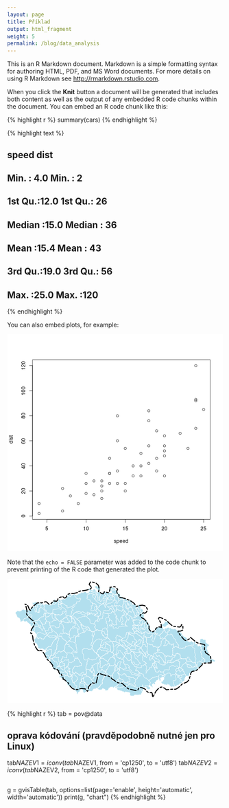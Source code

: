 ```yaml
---
layout: page
title: Příklad
output: html_fragment
weight: 5
permalink: /blog/data_analysis
---
```



This is an R Markdown document. Markdown is a simple formatting syntax for authoring HTML, PDF, and MS Word documents. For more details on using R Markdown see <http://rmarkdown.rstudio.com>.

When you click the **Knit** button a document will be generated that includes both content as well as the output of any embedded R code chunks within the document. You can embed an R code chunk like this:


{% highlight r %}
summary(cars)
{% endhighlight %}



{% highlight text %}
##      speed           dist    
##  Min.   : 4.0   Min.   :  2  
##  1st Qu.:12.0   1st Qu.: 26  
##  Median :15.0   Median : 36  
##  Mean   :15.4   Mean   : 43  
##  3rd Qu.:19.0   3rd Qu.: 56  
##  Max.   :25.0   Max.   :120
{% endhighlight %}

You can also embed plots, for example:

![center](/../figs/2014-12-03-Example/unnamed-chunk-2.png) 

Note that the `echo = FALSE` parameter was added to the code chunk to prevent printing of the R code that generated the plot.

![ČR a rozvodnice](/../figs/2014-12-03-Example/unnamed-chunk-3.png) 


{% highlight r %}
tab = pov@data
## oprava kódování (pravděpodobně nutné jen pro Linux)
tab$NAZEV1 = iconv(tab$NAZEV1, from = 'cp1250', to = 'utf8')
tab$NAZEV2 = iconv(tab$NAZEV2, from = 'cp1250', to = 'utf8')
##
g = gvisTable(tab, options=list(page='enable', height='automatic', width='automatic'))
print(g, "chart")
{% endhighlight %}

<!-- Table generated in R 3.1.0 by googleVis 0.5.6 package -->
<!-- Mon Dec  8 23:40:27 2014 -->


<!-- jsHeader -->
<script type="text/javascript">
 
// jsData 
function gvisDataTableID2c0b61081480 () {
var data = new google.visualization.DataTable();
var datajson =
[
 [
 "2400",
"2400",
"114040010",
"Labe",
null,
"1-14-04-0030",
"1-01-01-0010",
51115921840 
],
[
 "2040",
"2040",
"112030030",
"Labe",
null,
"1-12-03-0170",
"1-01-01-0010",
41832849950 
],
[
 "2030",
"2030",
"112020950",
"Vltava",
null,
"1-12-02-0970",
"1-06-01-0010",
28056512910 
],
[
 "2001",
"2001",
"112010050",
"Vltava",
null,
"1-12-01-0070",
"1-06-01-0010",
26728620360 
],
[
 "2000",
"2000",
"112010030",
"Vltava",
null,
"1-12-01-0050",
"1-06-01-0010",
26710622980 
],
[
 "1690",
"1690",
"109040092",
"Vltava",
null,
"1-09-04-0110",
"1-06-01-0010",
17812568020 
],
[
 "1040",
"1040",
"105040050",
"Labe",
null,
"1-05-04-0090",
"1-01-01-0010",
13114044300 
],
[
 "4805",
"4805",
"417010450",
"Dyje",
null,
"4-17-01-0463",
"4-14-01-0010",
12278028760 
],
[
 "4795",
"4795",
"417010102",
"Dyje - nádrž Nové Mlýny III",
null,
"4-17-01-0106",
"4-14-01-0010",
11856901570 
],
[
 "0800",
"0800",
"104050670",
"Labe",
null,
"1-04-05-0690",
"1-01-01-0010",
9721198691 
],
[
 "4215",
"4215",
"413020260",
"Nová Morava",
"odlehčovací rameno",
"4-13-02-0270",
"4-13-02-0180",
9144106616 
],
[
 "1990",
"1990",
"111050420",
"Berounka",
null,
"1-11-05-0440",
"1-10-01-0020",
8723527188 
],
[
 "1980",
"1980",
"111040560",
"Berounka",
null,
"1-11-05-0280",
"1-10-01-0020",
8294472750 
],
[
 "4130",
"4130",
"413010540",
"Morava",
null,
"4-13-01-0560",
"4-10-01-0010",
7889707566 
],
[
 "1945",
"1945",
"111030500",
"Berounka",
null,
"1-11-03-0520",
"1-10-01-0020",
7541725406 
],
[
 "4030",
"4030",
"412021040",
"Morava",
null,
"4-12-02-1210",
"4-10-01-0010",
7036594203 
],
[
 "1910",
"1910",
"111020880",
"Berounka",
null,
"1-11-02-0960",
"1-10-01-0020",
6466766448 
],
[
 "2190",
"2190",
"113040050",
"Ohře",
null,
"1-13-04-0070",
"1-13-01-0010",
4992432882 
],
[
 "2940",
"2940",
"203020110",
"Odra",
null,
"2-03-02-0130",
"2-01-01-0010",
4683462029 
],
[
 "1330",
"1330",
"107041120",
"Lužnice",
null,
"1-07-04-1160",
"1-07-01-0011",
4059459028 
],
[
 "1672",
"1672",
"109031550",
"Sázava",
null,
"1-09-03-1570",
"1-09-01-0010",
4053926443 
],
[
 "1860",
"1860",
"110040020",
"Berounka",
null,
"1-10-04-0040",
"1-10-01-0020",
4016530353 
],
[
 "2160",
"2160",
"113030280",
"Ohře",
null,
"1-13-03-0420",
"1-13-01-0010",
4010250529 
],
[
 "1670",
"1670",
"109031510",
"Sázava",
null,
"1-09-03-1550",
"1-09-01-0010",
4006542287 
],
[
 "4620",
"4620",
"415031160",
"Novoveský potok",
null,
"4-15-03-1170",
"4-15-03-1160",
3939182636 
],
[
 "4370",
"4370",
"414020930",
"Dyje",
null,
"4-14-02-0963",
"4-14-01-0010",
3576045701 
],
[
 "2150",
"2150",
"113021190",
"Ohře",
null,
"1-13-02-1211",
"1-13-01-0010",
3551673221 
],
[
 "3681",
"3681",
"410031151",
"Morava",
null,
"4-10-03-1155",
"4-10-01-0010",
3325561561 
],
[
 "3670",
"3670",
"410031150",
"Morava",
null,
"4-10-03-1155",
"4-10-01-0010",
3323519591 
],
[
 "1310",
"1310",
"107040400",
"Lužnice",
null,
"1-07-04-0420",
"1-07-01-0011",
3169746397 
],
[
 "1510",
"1510",
"108031010",
"Otava",
null,
"1-08-03-1050",
"1-08-01-0010",
2913829101 
],
[
 "2140",
"2140",
"113020340",
"Ohře",
null,
"1-13-02-0400",
"1-13-01-0010",
2862235700 
],
[
 "1151",
"1151",
"106030010",
"Vltava",
null,
"1-06-03-0020",
"1-06-01-0010",
2856788114 
],
[
 "1650",
"1650",
"109030130",
"Sázava",
null,
"1-09-03-0190",
"1-09-01-0010",
2814401651 
],
[
 "4780",
"4780",
"416040030",
"Jihlava",
null,
"4-16-04-0050",
"4-16-01-0010",
2687994802 
],
[
 "4350",
"4350",
"414020650",
"Dyje",
null,
"4-14-02-0670",
"4-14-01-0010",
2513180108 
],
[
 "4340",
"4340",
"414020550",
"Dyje",
null,
"4-14-02-0570",
"4-14-01-0010",
2241887490 
],
[
 "1020",
"1020",
"105030150",
"Jizera",
null,
"1-05-04-0010",
"1-05-01-0010",
2193766767 
],
[
 "2750",
"2750",
"202030230",
"Opava",
null,
"2-02-03-0250",
"2-02-01-0010",
2038797811 
],
[
 "1110",
"1110",
"106012140",
"Vltava",
null,
"1-06-01-2160",
"1-06-01-0010",
1828718768 
],
[
 "4300",
"4300",
"414020070",
"Dyje",
null,
"4-14-02-0090",
"4-14-01-0010",
1762319468 
],
[
 "3905",
"3905",
"411020720",
"Bečva",
null,
"4-12-01-0011",
"4-11-01-0010",
1618302135 
],
[
 "2570",
"2570",
"201011600",
"Odra",
null,
"2-02-04-0010",
"2-01-01-0010",
1614345791 
],
[
 "1761",
"1761",
"110011741",
"Mže (nádrž Hracholusky)",
null,
"1-10-01-1742",
"1-10-01-0020",
1609076562 
],
[
 "3900",
"3900",
"411020700",
"Bečva",
null,
"4-11-02-0720",
"4-11-01-0010",
1579452884 
],
[
 "0370",
"0370",
"102030070",
"Orlice",
null,
"1-02-03-0550",
"1-02-01-0010",
1577364400 
],
[
 "3550",
"3550",
"410020650",
"Morava",
null,
"4-10-03-0010",
"4-10-01-0010",
1559134184 
],
[
 "1230",
"1230",
"107020590",
"Lužnice",
null,
"1-07-02-0620",
"1-07-01-0011",
1555062901 
],
[
 "0365",
"0365",
"102030050",
"Orlice",
null,
"1-02-03-0070",
"1-02-01-0010",
1553618604 
],
[
 "4480",
"4480",
"415011410",
"Svratka",
null,
"4-15-01-1450",
"4-15-01-0010",
1482467347 
],
[
 "1610",
"1610",
"109011330",
"Sázava",
null,
"1-09-01-1410",
"1-09-01-0010",
1420470844 
],
[
 "3890",
"3890",
"411020330",
"Bečva",
null,
"4-11-02-0440",
"4-11-01-0010",
1278752523 
],
[
 "1801",
"1801",
"110021081",
"Radbuza (nádrž České Údolí)",
null,
"1-10-02-1082",
"1-10-02-0010",
1262041440 
],
[
 "0160",
"0160",
"101020600",
"Labe",
null,
"1-01-04-0010",
"1-01-01-0010",
1226472775 
],
[
 "1632",
"1632",
"109021092",
"Želivka",
null,
"1-09-03-0010",
"1-09-02-0010",
1187991789 
],
[
 "1799",
"1799",
"110021020",
"Radbuza",
null,
"1-10-02-1081",
"1-10-02-0010",
1186733611 
],
[
 "2390",
"2390",
"114031000",
"Ploučnice",
null,
"1-14-03-1020",
"1-14-03-0010",
1171363811 
],
[
 "0750",
"0750",
"104040150",
"Cidlina",
null,
"1-04-04-0160",
"1-04-02-0010",
1166858779 
],
[
 "1220",
"1220",
"107020310",
"Lužnice",
null,
"1-07-02-0501",
"1-07-01-0011",
1158872563 
],
[
 "1740",
"1740",
"110011280",
"Mže",
null,
"1-10-01-1300",
"1-10-01-0020",
1153102548 
],
[
 "4570",
"4570",
"415021090",
"Svitava",
null,
"4-15-03-0010",
"4-15-02-0010",
1148948839 
],
[
 "1590",
"1590",
"109011110",
"Sázava",
null,
"1-09-01-1130",
"1-09-01-0010",
1143938739 
],
[
 "1410",
"1410",
"108011250",
"Otava",
null,
"1-08-01-1350",
"1-08-01-0010",
1134356208 
],
[
 "3030",
"3030",
"203030720",
"Olše",
null,
"2-03-03-0740",
"2-03-03-0010",
1071186759 
],
[
 "1630",
"1630",
"109021010",
"Želivka (Hejlovka)",
null,
"1-09-02-1030",
"1-09-02-0010",
1067783695 
],
[
 "1090",
"1090",
"106011210",
"Vltava (nádrž Lipno II)",
null,
"1-06-01-1212",
"1-06-01-0010",
995390725.5 
],
[
 "1290",
"1290",
"107030770",
"Nežárka",
null,
"1-07-03-0790",
"1-07-03-0010",
988415755.7 
],
[
 "1150",
"1150",
"106020770",
"Malše",
null,
"1-06-02-0790",
"1-06-02-0010",
971139021.7 
],
[
 "4690",
"4690",
"416010930",
"Jihlava",
null,
"4-16-01-0950",
"4-16-01-0010",
963626020.2 
],
[
 "1190",
"1190",
"107020170",
"Lužnice",
null,
"1-07-02-0301",
"1-07-01-0011",
942515510.3 
],
[
 "2260",
"2260",
"114010920",
"Bílina",
null,
"1-14-01-1020",
"1-14-01-0011",
932505289.8 
],
[
 "1830",
"1830",
"110030860",
"Úhlava",
null,
"1-10-03-0880",
"1-10-03-0010",
893508512 
],
[
 "4740",
"4740",
"416021010",
"Oslava",
null,
"4-16-02-1020",
"4-16-02-0010",
867583774.1 
],
[
 "1500",
"1500",
"108030960",
"Blanice",
null,
"1-08-03-0970",
"1-08-03-0010",
863860452.6 
],
[
 "0590",
"0590",
"103031080",
"Nemošická svodnice",
null,
"1-03-03-1091",
"1-03-03-1080",
861494480.1 
],
[
 "0910",
"0910",
"105020010",
"Jizera",
null,
"1-05-02-0050",
"1-05-01-0010",
796408757.6 
],
[
 "1580",
"1580",
"109010790",
"Sázava",
null,
"1-09-01-0830",
"1-09-01-0010",
795274118.5 
],
[
 "1900",
"1900",
"111020690",
"Střela",
null,
"1-11-02-0730",
"1-11-02-0010",
778890650.8 
],
[
 "0361",
"0361",
"102020860",
"Tichá Orlice",
null,
"1-02-03-0010",
"1-02-02-0010",
757001157.3 
],
[
 "1870",
"1870",
"110050610",
"Úslava",
null,
"1-10-05-0630",
"1-10-05-0010",
739183564.6 
],
[
 "3820",
"3820",
"411010930",
"Vsetínská (Horní) Bečva",
null,
"4-11-02-0010",
"4-11-01-0010",
733936261 
],
[
 "2060",
"2060",
"113010140",
"Ohře",
null,
"1-13-01-0200",
"1-13-01-0010",
700370337.1 
],
[
 "0360",
"0360",
"102020740",
"Tichá Orlice",
null,
"1-02-02-0760",
"1-02-02-0010",
691244483.1 
],
[
 "1270",
"1270",
"107030530",
"Nežárka",
null,
"1-07-03-0550",
"1-07-03-0010",
686943483.4 
],
[
 "4401",
"4401",
"414030430",
"Jevišovka",
null,
"4-14-03-0450",
"4-14-03-0010",
658107983.4 
],
[
 "1970",
"1970",
"111040550",
"Litavka",
null,
"1-11-04-0560",
"1-11-04-0010",
629596822.7 
],
[
 "2350",
"2350",
"114030540",
"Ploučnice",
null,
"1-14-03-0620",
"1-14-03-0010",
627975798.7 
],
[
 "0470",
"0470",
"103020740",
"Loučná",
null,
"1-03-02-0800",
"1-03-02-0010",
624484404.7 
],
[
 "0210",
"0210",
"101030612",
"Metuje",
null,
"1-01-04-0010",
"1-01-03-0010",
607308462.2 
],
[
 "4770",
"4770",
"416030570",
"Rokytná",
null,
"4-16-04-0010",
"4-16-03-0010",
585323895.4 
],
[
 "3610",
"3610",
"410021180",
"Třebůvka",
null,
"4-10-03-0010",
"4-10-02-0660",
581908535 
],
[
 "2730",
"2730",
"202020650",
"Moravice (nádrž Kružberk)",
null,
"2-02-02-0652",
"2-02-02-0010",
567400319.2 
],
[
 "1660",
"1660",
"109030920",
"Blanice",
null,
"1-09-03-0930",
"1-09-03-0220",
543610659.1 
],
[
 "1380",
"1380",
"108010640",
"Otava",
null,
"1-08-01-0800",
"1-08-01-0010",
540975037.1 
],
[
 "0060",
"0060",
"101010670",
"Labe (nádrž Les Království)",
null,
"1-01-01-0672",
"1-01-01-0010",
530589091.3 
],
[
 "4290",
"4290",
"414010560",
"Moravská Dyje",
null,
"4-14-01-0580",
"4-14-01-0010",
518331119.9 
],
[
 "1130",
"1130",
"106020390",
"Malše (nádrž Římov)",
null,
"1-06-02-0392",
"1-06-02-0010",
493932462.4 
],
[
 "0280",
"0280",
"102010500",
"Divoká Orlice",
null,
"1-02-01-0520",
"1-02-01-0010",
488972324.2 
],
[
 "4450",
"4450",
"415010432",
"Svratka",
null,
"4-15-01-0450",
"4-15-01-0010",
487768642.5 
],
[
 "0150",
"0150",
"101020550",
"Úpa",
null,
"1-01-02-0590",
"1-01-02-0010",
466991236.1 
],
[
 "0770",
"0770",
"104050520",
"Mrlina",
null,
"1-04-05-0560",
"1-04-05-0010",
461575620.8 
],
[
 "0580",
"0580",
"103031020",
"Novohradka",
null,
"1-03-03-1040",
"1-03-03-0400",
459834045.6 
],
[
 "0700",
"0700",
"104020490",
"Cidlina",
null,
"1-04-02-0570",
"1-04-02-0010",
455549358 
],
[
 "1126",
"1126",
"106020330",
"Malše",
null,
"1-06-02-0350",
"1-06-02-0010",
437156885.9 
],
[
 "3970",
"3970",
"412010720",
"Valová",
null,
"4-12-01-0741",
"4-12-01-0260",
436705109.3 
],
[
 "4540",
"4540",
"415020350",
"Svitava",
null,
"4-15-02-0390",
"4-15-02-0010",
431158323.5 
],
[
 "1620",
"1620",
"109020350",
"Želivka (nádrž Vřesník)",
null,
"1-09-02-0352",
"1-09-02-0010",
431088519.1 
],
[
 "4180",
"4180",
"413011240",
"Olšava",
null,
"4-13-01-1260",
"4-13-01-0860",
417330257.9 
],
[
 "0141",
"0141",
"101020510",
"Úpa",
null,
"1-01-02-0550",
"1-01-02-0010",
415503293.2 
],
[
 "1140",
"1140",
"106020720",
"Stropnice",
null,
"1-06-02-0730",
"1-06-02-0400",
402377534.3 
],
[
 "1890",
"1890",
"111020330",
"Střela",
null,
"1-11-02-0350",
"1-11-02-0010",
401242411.9 
],
[
 "0660",
"0660",
"103050450",
"Doubrava",
null,
"1-03-05-0470",
"1-03-05-0010",
396426127.7 
],
[
 "1430",
"1430",
"108020410",
"Volyňka",
null,
"1-08-02-0430",
"1-08-02-0010",
394822299.5 
],
[
 "1520",
"1520",
"108040290",
"Lomnice",
null,
"1-08-04-0330",
"1-08-04-0010",
393484598.9 
],
[
 "4470",
"4470",
"415011100",
"Bobrůvka",
"Loučka",
"4-15-01-1110",
"4-15-01-0760",
389576523.6 
],
[
 "2170",
"2170",
"113030830",
"Blšanka",
null,
"1-13-03-0870",
"1-13-03-0430",
383680597.3 
],
[
 "4390",
"4390",
"414030291",
"Jevišovka - nádrž Výrovice",
null,
"4-14-03-0292",
"4-14-03-0010",
383041807.3 
],
[
 "1530",
"1530",
"108040640",
"Skalice",
null,
"1-08-04-0650",
"1-08-04-0340",
375731315.5 
],
[
 "4320",
"4320",
"414020480",
"Želetavka",
null,
"4-14-02-0490",
"4-14-02-0100",
374811277.5 
],
[
 "4420",
"4420",
"415010330",
"Svratka",
null,
"4-15-01-0350",
"4-15-01-0010",
370921003 
],
[
 "3200",
"3200",
"204070370",
"Lužická Nisa",
null,
"9-99-99-9999",
"2-04-07-0010",
370436854.3 
],
[
 "1880",
"1880",
"111010380",
"Klabava",
null,
"1-11-01-0400",
"1-11-01-0060",
365273518.5 
],
[
 "3450",
"3450",
"410010450",
"Morava",
null,
"4-10-01-0470",
"4-10-01-0010",
352963033.7 
],
[
 "1070",
"1070",
"106010430",
"Vltava",
"Teplá Vltava",
"1-06-01-0550",
"1-06-01-0010",
347619762.7 
],
[
 "1623",
"1623",
"109020680",
"Trnava (nádrž Želiv)",
null,
"1-09-02-0682",
"1-09-02-0360",
339861545.7 
],
[
 "1820",
"1820",
"110030360",
"Úhlava",
null,
"1-10-03-0380",
"1-10-03-0010",
338874309 
],
[
 "1370",
"1370",
"108010400",
"Otava",
null,
"1-08-01-0460",
"1-08-01-0010",
335596366.3 
],
[
 "1901",
"1901",
"111030370",
"Rakovnický potok",
null,
"1-11-03-0390",
"1-11-03-0010",
320784061.9 
],
[
 "4120",
"4120",
"413010350",
"Dřevnice",
null,
"4-13-01-0370",
"4-13-01-0010",
319736431.3 
],
[
 "1240",
"1240",
"107030250",
"Nežárka",
null,
"1-07-03-0290",
"1-07-03-0010",
313314738 
],
[
 "4650",
"4650",
"416010270",
"Jihlava",
null,
"4-16-01-0290",
"4-16-01-0010",
309768717.8 
],
[
 "0340",
"0340",
"102020330",
"Tichá Orlice",
null,
"1-02-02-0350",
"1-02-02-0010",
303936765.6 
],
[
 "3930",
"3930",
"412010241",
"Blata",
null,
"4-12-01-0244",
"4-12-01-0020",
301052626.9 
],
[
 "2023",
"2023",
"112020810",
"Bakovský potok",
null,
"1-12-02-0930",
"1-12-02-0490",
297495915.9 
],
[
 "1750",
"1750",
"110011630",
"Úterský potok",
null,
"1-10-01-1650",
"1-10-01-1350",
297403410.1 
],
[
 "1730",
"1730",
"110011270",
"Úhlavka",
null,
"1-10-01-1280",
"1-10-01-0890",
296634440 
],
[
 "2082",
"2082",
"113011250",
"Svatava",
null,
"1-13-01-1260",
"1-13-01-0941",
295158990.1 
],
[
 "2110",
"2110",
"113020212",
"Teplá",
null,
"1-13-02-0310",
"1-13-02-0011",
293945720.8 
],
[
 "2120",
"2120",
"113020211",
"Teplá (nádrž Březová)",
null,
"1-13-02-0212",
"1-13-02-0011",
293246989.1 
],
[
 "0390",
"0390",
"102030480",
"Dědina",
null,
"1-02-03-0500",
"1-02-03-0080",
292809559.5 
],
[
 "0385",
"0385",
"102030460",
"Dědina",
null,
"1-02-03-0480",
"1-02-03-0080",
282314505.8 
],
[
 "1889",
"1889",
"111020230",
"Střela",
null,
"1-11-02-0330",
"1-11-02-0010",
281570005.3 
],
[
 "2080",
"2080",
"113011230",
"Svatava",
null,
"1-13-01-1250",
"1-13-01-0941",
280329612.7 
],
[
 "2322",
"2322",
"114030260",
"Ploučnice",
null,
"1-14-03-0300",
"1-14-03-0010",
276458499.2 
],
[
 "0712",
"0712",
"104030190",
"Bystřice",
null,
"1-04-03-0210",
"1-04-03-0010",
275212572.2 
],
[
 "2062",
"2062",
"113010570",
"Odrava",
null,
"1-13-01-0600",
"1-13-01-0530",
269682821.2 
],
[
 "0820",
"0820",
"104060290",
"Výrovka",
null,
"1-04-06-0310",
"1-04-06-0010",
266098547 
],
[
 "1120",
"1120",
"106020190",
"Malše",
null,
"1-06-02-0210",
"1-06-02-0010",
259038006.8 
],
[
 "1560",
"1560",
"109010680",
"Šlapanka",
null,
"1-09-01-0700",
"1-09-01-0440",
257594048.8 
],
[
 "3870",
"3870",
"411011200",
"Rožnovská (Dolní) Bečva",
null,
"4-11-02-0010",
"4-11-01-0940",
254328735.6 
],
[
 "0180",
"0180",
"101030310",
"Metuje",
null,
"1-01-03-0330",
"1-01-03-0010",
249265173.3 
],
[
 "3511",
"3511",
"410010850",
"Desná",
null,
"4-10-01-0870",
"4-10-01-0590",
241182126.7 
],
[
 "4520",
"4520",
"415020130",
"Svitava",
null,
"4-15-02-0150",
"4-15-02-0010",
238113082.8 
],
[
 "1720",
"1720",
"110010710",
"Kosový potok",
null,
"1-10-01-0720",
"1-10-01-0530",
225013272.5 
],
[
 "4710",
"4710",
"416020211",
"Oslava - nádrž Mostiště",
null,
"4-16-02-0212",
"4-16-02-0010",
222952437 
],
[
 "2440",
"2440",
"114050270",
"Kamenice",
null,
"1-14-05-0280",
"1-14-05-0010",
216832197.6 
],
[
 "0490",
"0490",
"103030251",
"Chrudimka (nádrž Seč)",
null,
"1-03-03-0252",
"1-03-03-0010",
216248469.1 
],
[
 "0310",
"0310",
"102010820",
"Bělá",
null,
"1-02-01-0830",
"1-02-01-0530",
214004314.7 
],
[
 "1480",
"1480",
"108030271",
"Blanice (nádrž Husinec)",
null,
"1-08-03-0272",
"1-08-03-0010",
212212954.2 
],
[
 "3260",
"3260",
"204100290",
"Smědá",
null,
"9-99-99-9999",
"2-04-10-0010",
204368920.6 
],
[
 "1470",
"1470",
"108030250",
"Blanice",
null,
"1-08-03-0271",
"1-08-03-0010",
204110027.2 
],
[
 "0640",
"0640",
"103050210",
"Doubrava",
null,
"1-03-05-0230",
"1-03-05-0010",
203750034.2 
],
[
 "1102",
"1102",
"106011850",
"Polečnice",
null,
"1-06-01-1860",
"1-06-01-1590",
197889452.2 
],
[
 "3240",
"3240",
"204100210",
"Smědá",
null,
"2-04-10-0230",
"2-04-10-0010",
191478246.7 
],
[
 "0900",
"0900",
"105010740",
"Kamenice",
null,
"1-05-01-0760",
"1-05-01-0580",
185828399.1 
],
[
 "1060",
"1060",
"106010230",
"Teplá Vltava",
null,
"1-06-01-0330",
"1-06-01-0010",
181340694.6 
],
[
 "0350",
"0350",
"102020560",
"Třebovka",
null,
"1-02-02-0580",
"1-02-02-0360",
177301086.5 
],
[
 "4870",
"4870",
"421080630",
"Vlára",
null,
"4-21-08-0650",
"4-21-08-0460",
171833340.5 
],
[
 "0870",
"0870",
"105010530",
"Oleška",
null,
"1-05-01-0540",
"1-05-01-0350",
171146081 
],
[
 "1000",
"1000",
"105021020",
"Klenice",
null,
"1-05-03-0010",
"1-05-02-0810",
169835421.4 
],
[
 "1960",
"1960",
"111040130",
"Litavka",
null,
"1-11-04-0150",
"1-11-04-0010",
166260168.8 
],
[
 "1050",
"1050",
"105040510",
"Košátecký potok",
null,
"1-05-04-0530",
"1-05-04-0370",
165169772 
],
[
 "1902",
"1902",
"111030150",
"Rakovnický potok",
null,
"1-11-03-0350",
"1-11-03-0010",
163683683 
],
[
 "0240",
"0240",
"102010090",
"Divoká Orlice",
null,
"1-02-01-0111",
"1-02-01-0010",
160179927.8 
],
[
 "2045",
"2045",
"112030360",
"Liběchovka",
null,
"1-12-03-0370",
"1-12-03-0200",
157042587.5 
],
[
 "0940",
"0940",
"105020460",
"Mohelka",
null,
"1-05-02-0480",
"1-05-02-0340",
155527046.8 
],
[
 "0840",
"0840",
"105010110",
"Jizera",
null,
"1-05-01-0130",
"1-05-01-0010",
153419240.2 
],
[
 "3090",
"3090",
"204040570",
"Widna",
null,
"9-99-99-9999",
"2-04-04-0350",
153219270 
],
[
 "0430",
"0430",
"103020190",
"Loučná",
null,
"1-03-02-0210",
"1-03-02-0010",
149673435.9 
],
[
 "2770",
"2770",
"203010150",
"Ostravice (nádrž Šance)",
null,
"2-03-01-0152",
"2-03-01-0010",
147055864.2 
],
[
 "1550",
"1550",
"109010090",
"Sázava",
null,
"1-09-01-0130",
"1-09-01-0010",
145668806.6 
],
[
 "0140",
"0140",
"101020210",
"Úpa",
null,
"1-01-02-0230",
"1-01-02-0010",
145364005.3 
],
[
 "3160",
"3160",
"204070150",
"Lužická Nisa",
null,
"2-04-07-0190",
"2-04-07-0010",
139860127.3 
],
[
 "2101",
"2101",
"113011650",
"Rolava",
null,
"1-13-01-1660",
"1-13-01-1530",
137218771.9 
],
[
 "1585",
"1585",
"109011100",
"Sázavka",
null,
"1-09-01-1110",
"1-09-01-1020",
132642801.9 
],
[
 "2340",
"2340",
"114030490",
"Svitavka",
null,
"1-14-03-0500",
"1-14-03-0390",
132348612.5 
],
[
 "3230",
"3230",
"204100190",
"Smědá",
null,
"2-04-10-0210",
"2-04-10-0010",
132096442.8 
],
[
 "3530",
"3530",
"410020410",
"Březná",
null,
"4-10-02-0420",
"4-10-02-0350",
130297978.6 
],
[
 "1125",
"1125",
"106020300",
"Černá",
null,
"1-06-02-0321",
"1-06-02-0240",
128173940.6 
],
[
 "4410",
"4410",
"415010070",
"Svratka",
null,
"4-15-01-0090",
"4-15-01-0010",
128058130.8 
],
[
 "2076",
"2076",
"113011010",
"Svatava",
null,
"1-13-01-1030",
"1-13-01-0941",
127607447.8 
],
[
 "4530",
"4530",
"415020341",
"Křetínka - nádrž Letovice",
null,
"4-15-02-0342",
"4-15-02-0200",
126426383.1 
],
[
 "1710",
"1710",
"110010430",
"Hamerský potok",
null,
"1-10-01-0450",
"1-10-01-0290",
122505765.8 
],
[
 "4680",
"4680",
"416010720",
"Brtnice",
null,
"4-16-01-0730",
"4-16-01-0600",
122076645.1 
],
[
 "3960",
"3960",
"412010510",
"Drahanský potok",
null,
"4-12-01-0520",
"4-12-01-0510",
119554186.8 
],
[
 "4860",
"4860",
"417010710",
"Kratinka",
null,
"4-17-01-0720",
"4-17-01-0710",
117606213.8 
],
[
 "0810",
"0810",
"104060150",
"Výrovka",
null,
"1-04-06-0170",
"1-04-06-0010",
117505622 
],
[
 "3110",
"3110",
"204040810",
"Bělá",
null,
"2-04-04-0870",
"2-04-04-0630",
117067550.2 
],
[
 "1626",
"1626",
"109020880",
"Martinický potok",
null,
"1-09-02-0890",
"1-09-02-0740",
116040581.9 
],
[
 "1548",
"1548",
"109010070",
"Sázava",
null,
"1-09-01-0090",
"1-09-01-0010",
112837824.8 
],
[
 "2410",
"2410",
"114050130",
"Kamenice",
null,
"1-14-05-0190",
"1-14-05-0010",
110102611 
],
[
 "0041",
"0041",
"101010500",
"Pilníkovský potok",
null,
"1-01-01-0510",
"1-01-01-0340",
106595119.7 
],
[
 "4000",
"4000",
"412020090",
"Haná",
null,
"4-12-02-0180",
"4-12-02-0010",
105999802.7 
],
[
 "1695",
"1695",
"110010141",
"Mže (nádrž Lučina)",
null,
"1-10-01-0142",
"1-10-01-0020",
104721432.4 
],
[
 "1417",
"1417",
"108020200",
"Spůlka",
null,
"1-08-02-0210",
"1-08-02-0100",
104436664.2 
],
[
 "1080",
"1080",
"106010520",
"Studená Vltava",
null,
"1-06-01-0540",
"1-06-01-0440",
103299881.6 
],
[
 "3210",
"3210",
"204080050",
"Mandau",
null,
"9-99-99-9999",
"2-04-08-0010",
102925492.4 
],
[
 "0230",
"0230",
"101040250",
"Trotina",
null,
"1-01-04-0270",
"1-01-04-0130",
101257643.1 
],
[
 "0440",
"0440",
"103020280",
"Desná",
null,
"1-03-02-0300",
"1-03-02-0220",
101064435.4 
],
[
 "0920",
"0920",
"105020180",
"Libuňka",
null,
"1-05-02-0190",
"1-05-02-0100",
100836066.9 
],
[
 "0270",
"0270",
"102010470",
"Zdobnice",
null,
"1-02-01-0490",
"1-02-01-0370",
99215976.79 
],
[
 "0320",
"0320",
"102020110",
"Tichá Orlice",
null,
"1-02-02-0130",
"1-02-02-0010",
98456133.08 
],
[
 "2130",
"2130",
"113020300",
"Lomnický p. (nádrž Stanovice)",
null,
"1-13-02-0302",
"1-13-02-0220",
96315417.97 
],
[
 "0929",
"0929",
"105020300",
"Žehrovka",
null,
"1-05-02-0310",
"1-05-02-0240",
96057364.1 
],
[
 "0170",
"0170",
"101030130",
"Metuje",
null,
"1-01-03-0170",
"1-01-03-0010",
95973824.39 
],
[
 "1450",
"1450",
"108030110",
"Blanice",
null,
"1-08-03-0130",
"1-08-03-0010",
93727579.11 
],
[
 "1390",
"1390",
"108010730",
"Ostružná",
null,
"1-08-01-0750",
"1-08-01-0650",
91695698.85 
],
[
 "3620",
"3620",
"410030510",
"Oslava",
null,
"4-10-03-0530",
"4-10-03-0370",
90149640.32 
],
[
 "0130",
"0130",
"101020090",
"Úpa",
null,
"1-01-02-0130",
"1-01-02-0010",
81854729.51 
],
[
 "1413",
"1413",
"108020090",
"Volyňka",
null,
"1-08-02-0210",
"1-08-02-0010",
81171791.05 
],
[
 "1809",
"1809",
"110030071",
"Úhlava (nádrž Nýrsko)",
null,
"1-10-03-0072",
"1-10-03-0010",
80930489.47 
],
[
 "0040",
"0040",
"101010320",
"Čistá",
null,
"1-01-01-0330",
"1-01-01-0260",
78307543.48 
],
[
 "3190",
"3190",
"204070340",
"Jeřice",
null,
"2-04-07-0350",
"2-04-07-0240",
78050990.61 
],
[
 "2500",
"2500",
"201010770",
"Jičínka",
null,
"2-01-01-0790",
"2-01-01-0710",
77041757.63 
],
[
 "0300",
"0300",
"102010770",
"Kněžná",
null,
"1-02-01-0790",
"1-02-01-0670",
76474957.15 
],
[
 "0630",
"0630",
"103050070",
"Doubrava",
null,
"1-03-05-0090",
"1-03-05-0010",
74793962.03 
],
[
 "0380",
"0380",
"102030160",
"Dědina",
null,
"1-02-03-0170",
"1-02-03-0080",
74605734.6 
],
[
 "0166",
"0166",
"101030070",
"Metuje",
null,
"1-01-03-0090",
"1-01-03-0010",
73618883.55 
],
[
 "0030",
"0030",
"101010240",
"Malé Labe",
null,
"1-01-01-0250",
"1-01-01-0140",
73125271.66 
],
[
 "0960",
"0960",
"105020560",
"Zábrdka",
null,
"1-05-02-0570",
"1-05-02-0520",
71107396.73 
],
[
 "2360",
"2360",
"114030610",
"Šporka",
null,
"1-14-03-0620",
"1-14-03-0550",
70268403.45 
],
[
 "2069",
"2069",
"113010801",
"Libocký potok (nádrž Horka)",
null,
"1-13-01-0802",
"1-13-01-0740",
69910593.27 
],
[
 "3140",
"3140",
"204070070",
"Lužická Nisa",
null,
"2-04-07-0090",
"2-04-07-0010",
68080410.06 
],
[
 "0169",
"0169",
"101030090",
"Metuje",
null,
"1-01-03-0110",
"1-01-03-0010",
67120979.06 
],
[
 "4060",
"4060",
"413010110",
"Dřevnice",
null,
"4-13-01-0130",
"4-13-01-0010",
66944440.24 
],
[
 "0550",
"0550",
"103030570",
"Krounka",
null,
"1-03-03-0590",
"1-03-03-0510",
65926154.08 
],
[
 "1995",
"1995",
"111050510",
"Vltava",
null,
"1-12-01-0030",
"1-06-01-0010",
64851986.55 
],
[
 "2840",
"2840",
"203010420",
"Morávka (nádrž Morávka)",
null,
"2-03-01-0422",
"2-03-01-0340",
64222827.03 
],
[
 "2465",
"2465",
"115030172",
"Přísečnice",
null,
"9-99-99-9999",
"1-15-03-0110",
62774525.99 
],
[
 "3800",
"3800",
"411010881",
"Bystřice (nádrž Bystřička)",
null,
"4-11-01-0882",
"4-11-01-0820",
62606982.76 
],
[
 "2430",
"2430",
"114050180",
"Chřibská Kamenice",
null,
"1-14-05-0190",
"1-14-05-0140",
62037809.35 
],
[
 "1930",
"1930",
"111030470",
"Klíčava",
null,
"1-11-03-0491",
"1-11-03-0450",
61723000.37 
],
[
 "0020",
"0020",
"101010051",
"Labe - nádrž Labská",
null,
"1-01-01-0052",
"1-01-01-0010",
61042793.38 
],
[
 "0480",
"0480",
"103030091",
"Chrudimka (nádrž Hamry)",
null,
"1-03-03-0092",
"1-03-03-0010",
56781925.15 
],
[
 "4550",
"4550",
"415020541",
"Bělá (nádrž Boskovice)",
null,
"4-15-02-0542",
"4-15-02-0480",
56265839.93 
],
[
 "0290",
"0290",
"102010590",
"Bělá",
null,
"1-02-01-0600",
"1-02-01-0530",
55262750.39 
],
[
 "0830",
"0830",
"105010100",
"Mumlava",
null,
"1-05-01-0110",
"1-05-01-0060",
51630087.34 
],
[
 "2460",
"2460",
"115030292",
"Flájský potok",
null,
"1-15-03-0310",
"1-15-03-0230",
49735157.15 
],
[
 "2300",
"2300",
"114030090",
"Ještědský potok",
null,
"1-14-03-0100",
"1-14-03-0050",
48975165.97 
],
[
 "3980",
"3980",
"412020082",
"Malá Haná",
null,
"4-12-02-0090",
"4-12-02-0040",
48787001.96 
],
[
 "2462",
"2462",
"115030210",
"Schwarzwasser",
null,
"9-99-99-9999",
"1-15-03-0190",
46553889.46 
],
[
 "4150",
"4150",
"413011031",
"Luhačovický p. - n. Luhačovice",
"Šťavnica, Horní Olšava",
"4-13-01-1032",
"4-13-01-1010",
44983089.15 
],
[
 "4100",
"4100",
"413010310",
"Lukovský potok",
null,
"4-13-01-0321",
"4-13-01-0290",
44466905.03 
],
[
 "2180",
"2180",
"113031120",
"Chomutovka",
null,
"1-13-03-1122",
"1-13-03-1060",
43416546.46 
],
[
 "3250",
"3250",
"204100280",
"Bulovský potok",
null,
"2-04-10-0290",
"2-04-10-0240",
39907323.18 
],
[
 "0177",
"0177",
"101030240",
"Židovka",
null,
"1-01-03-0250",
"1-01-03-0200",
32524009.96 
],
[
 "4840",
"4840",
"417010681",
"Kyjovka - nádrž Koryčany",
null,
"4-17-01-0682",
"4-17-01-0681",
27301063.33 
],
[
 "4276",
"4276",
"414010300",
"Řečice",
null,
"4-14-01-0310",
"4-14-01-0300",
27186638.72 
],
[
 "2091",
"2091",
"113011550",
"Rolava",
null,
"1-13-01-1570",
"1-13-01-1530",
23656585.81 
],
[
 "4296",
"4296",
"414010650",
"Pstruhovec",
null,
"4-14-01-0670",
"4-14-01-0650",
22658271.87 
],
[
 "0880",
"0880",
"105010601",
"Kamenice (nádrž Josefův Důl)",
null,
"1-05-01-0602",
"1-05-01-0580",
19923450.68 
],
[
 "4651",
"4651",
"416010281",
"Maršovský p. - nádrž Hubenov",
null,
"4-16-01-0282",
"4-16-01-0281",
19851534.87 
],
[
 "3830",
"3830",
"411010940",
"Rožnovská (Dolní) Bečva",
null,
"4-11-01-0960",
"4-11-01-0940",
18543894 
],
[
 "4145",
"4145",
"413010870",
"Kolelač",
null,
"4-13-01-0880",
"4-13-01-0870",
17155189.86 
],
[
 "3615",
"3615",
"410030090",
"Hradečka",
null,
"4-10-03-0100",
"4-10-03-0090",
14116765.32 
],
[
 "4160",
"4160",
"413011061",
"Ludkovský potok - VD Ludkovice",
null,
"4-13-01-1062",
"4-13-01-1061",
13100487.87 
],
[
 "1540",
"1540",
"108051000",
"Trnovský potok",
null,
"1-08-05-1020",
"1-08-05-1000",
12581351.15 
],
[
 "0420",
"0420",
"103010191",
"Odpad ELNY Opatovice",
null,
"1-03-01-0192",
"1-03-01-0191",
11758711.29 
],
[
 "3216",
"3216",
"204100050",
"Smědá",
null,
"2-04-10-0070",
"2-04-10-0010",
4627954.652 
],
[
 "3214",
"3214",
"204100010",
"Smědá",
null,
"2-04-10-0030",
"2-04-10-0010",
3732628.024 
] 
];
data.addColumn('string','SP_ID');
data.addColumn('string','DBC');
data.addColumn('string','CHP');
data.addColumn('string','NAZEV1');
data.addColumn('string','NAZEV2');
data.addColumn('string','CHP_RECIP');
data.addColumn('string','CHP_PRAMEN');
data.addColumn('number','AREA');
data.addRows(datajson);
return(data);
}
 
// jsDrawChart
function drawChartTableID2c0b61081480() {
var data = gvisDataTableID2c0b61081480();
var options = {};
options["allowHtml"] = true;
options["page"] = "enable";

    var chart = new google.visualization.Table(
    document.getElementById('TableID2c0b61081480')
    );
    chart.draw(data,options);
    

}
  
 
// jsDisplayChart
(function() {
var pkgs = window.__gvisPackages = window.__gvisPackages || [];
var callbacks = window.__gvisCallbacks = window.__gvisCallbacks || [];
var chartid = "table";
  
// Manually see if chartid is in pkgs (not all browsers support Array.indexOf)
var i, newPackage = true;
for (i = 0; newPackage && i < pkgs.length; i++) {
if (pkgs[i] === chartid)
newPackage = false;
}
if (newPackage)
  pkgs.push(chartid);
  
// Add the drawChart function to the global list of callbacks
callbacks.push(drawChartTableID2c0b61081480);
})();
function displayChartTableID2c0b61081480() {
  var pkgs = window.__gvisPackages = window.__gvisPackages || [];
  var callbacks = window.__gvisCallbacks = window.__gvisCallbacks || [];
  window.clearTimeout(window.__gvisLoad);
  // The timeout is set to 100 because otherwise the container div we are
  // targeting might not be part of the document yet
  window.__gvisLoad = setTimeout(function() {
  var pkgCount = pkgs.length;
  google.load("visualization", "1", { packages:pkgs, callback: function() {
  if (pkgCount != pkgs.length) {
  // Race condition where another setTimeout call snuck in after us; if
  // that call added a package, we must not shift its callback
  return;
}
while (callbacks.length > 0)
callbacks.shift()();
} });
}, 100);
}
 
// jsFooter
</script>
 
<!-- jsChart -->  
<script type="text/javascript" src="https://www.google.com/jsapi?callback=displayChartTableID2c0b61081480"></script>
 
<!-- divChart -->
  
<div id="TableID2c0b61081480" 
  style="width: automatic; height: automatic;">
</div>
